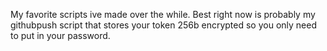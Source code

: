 My favorite scripts ive made over the while.
Best right now is probably my githubpush script that stores your token 256b encrypted so you only need to put in your password.
